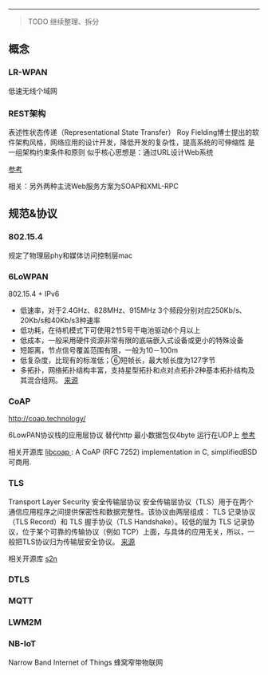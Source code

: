 

---

> TODO 继续整理、拆分

## 概念

### LR-WPAN
低速无线个域网

### REST架构
表述性状态传递（Representational State Transfer）
Roy Fielding博士提出的软件架构风格，网络应用的设计开发，降低开发的复杂性，提高系统的可伸缩性
是一组架构约束条件和原则
似乎核心思想是：通过URL设计Web系统

[参考](http://baike.baidu.com/link?url=lN1LXWoHNOhpSPbXah3JCFTN5CZb6j090JtBz75FHIkjOMzu2yQHKw_wztkXYfLplfP3fg3xttNK0AKWbTx85q)

相关：另外两种主流Web服务方案为SOAP和XML-RPC

## 规范&协议
### 802.15.4
规定了物理层phy和媒体访问控制层mac

### 6LoWPAN
802.15.4 + IPv6

* 低速率，对于2.4GHz、828MHz、915MHz 3个频段分别对应250Kb/s、20Kb/s和40Kb/s3种速率
* 低功耗，在待机模式下可使用2节5号干电池驱动6个月以上
* 低成本，一般采用硬件资源非常有限的底端嵌入式设备或更小的特殊设备
* 短距离，节点信号覆盖范围有限，一般为10－100m
* 低复杂度，比现有的标准低；⑥短帧长，最大帧长度为127字节
* 多拓扑，网络拓扑结构丰富，支持星型拓扑和点对点拓扑2种基本拓扑结构及其混合组网。
[来源](http://www.elecfans.com/news/wangluo/20141010355885.html)

### CoAP
http://coap.technology/

6LowPAN协议栈的应用层协议 替代http
最小数据包仅4byte 运行在UDP上
[参考](http://network.chinabyte.com/333/13351333.shtml)

相关开源库 
[libcoap ](https://github.com/obgm/libcoap): A CoAP (RFC 7252) implementation in C, simplifiedBSD可商用.

### TLS
Transport Layer Security 安全传输层协议
安全传输层协议（TLS）用于在两个通信应用程序之间提供保密性和数据完整性。该协议由两层组成： TLS 记录协议（TLS Record）和 TLS 握手协议（TLS Handshake）。较低的层为 TLS 记录协议，位于某个可靠的传输协议（例如 TCP）上面，与具体的应用无关，所以，一般把TLS协议归为传输层安全协议。
[来源](http://baike.baidu.com/link?url=9fjHUJTlF1GOaVe-GhRvUCQRIvOPw_imDfNkzK18cX4QsHgkwDw2TNERR3tayelAgh1Op5kYf25d3gh8CDlx9a)

相关开源库 
[s2n](https://github.com/awslabs/s2n)


### DTLS

### MQTT

### LWM2M

### NB-IoT
Narrow Band Internet of Things
蜂窝窄带物联网
